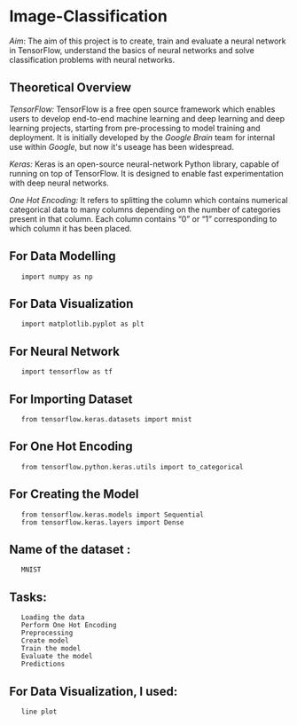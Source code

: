# Image-Classification

*Aim*: The aim of this project is to create, train and evaluate a neural network in TensorFlow, understand the basics of neural networks and solve classification problems with neural networks.

## Theoretical Overview

*TensorFlow:* TensorFlow is a free open source framework which enables users to develop end-to-end machine learning and deep learning and deep learning projects, starting from pre-processing to model training and deployment. It is initially developed by the *Google Brain* team for internal use within *Google*, but now it's useage has been widespread.

*Keras:* Keras is an open-source neural-network Python library, capable of running on top of TensorFlow. It is designed to enable fast experimentation with deep neural networks.

*One Hot Encoding:* It refers to splitting the column which contains numerical categorical data to many columns depending on the number of categories present in that column. Each column contains “0” or “1” corresponding to which column it has been placed.

## For Data Modelling  
       import numpy as np
                    
## For Data Visualization
       import matplotlib.pyplot as plt
                 
## For Neural Network 
       import tensorflow as tf 

## For Importing Dataset
       from tensorflow.keras.datasets import mnist
                    
## For One Hot Encoding
       from tensorflow.python.keras.utils import to_categorical
                    
## For Creating the Model
       from tensorflow.keras.models import Sequential
       from tensorflow.keras.layers import Dense

## Name of the dataset : 
       MNIST
                    
## Tasks:
       Loading the data
       Perform One Hot Encoding
       Preprocessing
       Create model
       Train the model
       Evaluate the model
       Predictions

## For Data Visualization, I used:
       line plot
